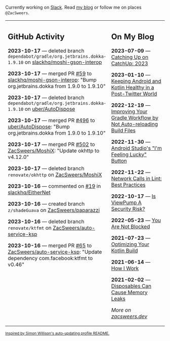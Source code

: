 Currently working on [Slack](https://slack.com/). Read [my blog](https://zacsweers.dev/) or follow me on places `@ZacSweers`.

<table><tr><td valign="top" width="60%">

## GitHub Activity
<!-- githubActivity starts -->
**2023-10-17** — deleted branch `dependabot/gradle/org.jetbrains.dokka-1.9.10` on [slackhq/moshi-gson-interop](https://github.com/slackhq/moshi-gson-interop)

**2023-10-17** — merged PR [#59](https://github.com/slackhq/moshi-gson-interop/pull/59) to [slackhq/moshi-gson-interop](https://github.com/slackhq/moshi-gson-interop): "Bump org.jetbrains.dokka from 1.9.0 to 1.9.10"

**2023-10-17** — deleted branch `dependabot/gradle/org.jetbrains.dokka-1.9.10` on [uber/AutoDispose](https://github.com/uber/AutoDispose)

**2023-10-17** — merged PR [#496](https://github.com/uber/AutoDispose/pull/496) to [uber/AutoDispose](https://github.com/uber/AutoDispose): "Bump org.jetbrains.dokka from 1.9.0 to 1.9.10"

**2023-10-17** — merged PR [#502](https://github.com/ZacSweers/MoshiX/pull/502) to [ZacSweers/MoshiX](https://github.com/ZacSweers/MoshiX): "Update okhttp to v4.12.0"

**2023-10-17** — deleted branch `renovate/okhttp` on [ZacSweers/MoshiX](https://github.com/ZacSweers/MoshiX)

**2023-10-16** — commented on [#19](https://github.com/slackhq/EitherNet/issues/19#issuecomment-1765244604) in [slackhq/EitherNet](https://github.com/slackhq/EitherNet)

**2023-10-16** — created branch `z/shadeGuava` on [ZacSweers/paparazzi](https://github.com/ZacSweers/paparazzi)

**2023-10-16** — deleted branch `renovate/ktfmt` on [ZacSweers/auto-service-ksp](https://github.com/ZacSweers/auto-service-ksp)

**2023-10-16** — merged PR [#65](https://github.com/ZacSweers/auto-service-ksp/pull/65) to [ZacSweers/auto-service-ksp](https://github.com/ZacSweers/auto-service-ksp): "Update dependency com.facebook:ktfmt to v0.46"
<!-- githubActivity ends -->
</td><td valign="top" width="40%">

## On My Blog
<!-- blog starts -->
**2023-07-09** — [Catching Up on CatchUp: 2023](https://www.zacsweers.dev/catching-up-on-catchup-2023/)

**2023-01-10** — [Keeping Android and Kotlin Healthy in a Post-Twitter World](https://www.zacsweers.dev/keeping-android-healthy/)

**2022-12-19** — [Improving Your Gradle Workflow by Not Auto-reloading Build Files](https://www.zacsweers.dev/improving-your-workflow-by-not-auto-reloading-build-files/)

**2022-11-30** — [Android Studio's "I'm Feeling Lucky" Button](https://www.zacsweers.dev/android-studios-im-feeling-lucky-button/)

**2022-11-22** — [Network Calls in Lint: Best Practices](https://www.zacsweers.dev/network-calls-in-lint-best-practices/)

**2022-10-17** — [Is ViewPump A Security Risk?](https://www.zacsweers.dev/is-viewpump-a-security-risk/)

**2022-05-23** — [You Are Not Blocked](https://www.zacsweers.dev/you-are-not-blocked/)

**2021-07-23** — [Optimizing Your Kotlin Build](https://www.zacsweers.dev/optimizing-your-kotlin-build/)

**2021-06-14** — [How I Work](https://www.zacsweers.dev/how-i-work/)

**2021-02-02** — [Disposables Can Cause Memory Leaks](https://www.zacsweers.dev/disposables-can-cause-memory-leaks/)
<!-- blog ends -->
_More on [zacsweers.dev](https://zacsweers.dev/)_
</td></tr></table>

<sub><a href="https://simonwillison.net/2020/Jul/10/self-updating-profile-readme/">Inspired by Simon Willison's auto-updating profile README.</a></sub>